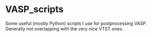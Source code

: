 # VASP_scripts
Some useful (mostly Python) scripts I use for postprocessing VASP. Generally not overlapping with the very nice VTST ones.

